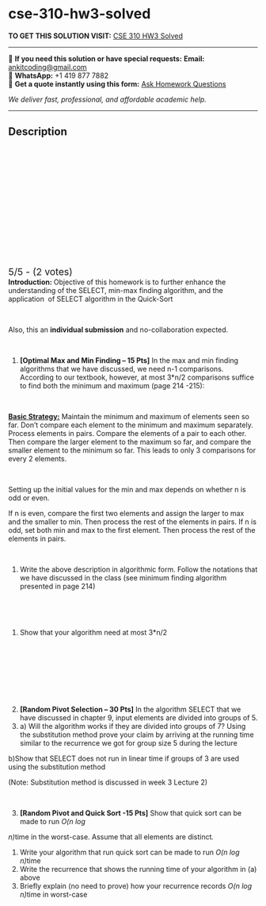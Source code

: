 # cse-310-hw3-solved
**TO GET THIS SOLUTION VISIT:** [CSE 310 HW3 Solved](https://www.ankitcodinghub.com/product/cse-310-hw3-solved/)


---

📩 **If you need this solution or have special requests:** **Email:** ankitcoding@gmail.com  
📱 **WhatsApp:** +1 419 877 7882  
📄 **Get a quote instantly using this form:** [Ask Homework Questions](https://www.ankitcodinghub.com/services/ask-homework-questions/)

*We deliver fast, professional, and affordable academic help.*

---

<h2>Description</h2>



<div class="kk-star-ratings kksr-auto kksr-align-center kksr-valign-top" data-payload="{&quot;align&quot;:&quot;center&quot;,&quot;id&quot;:&quot;56427&quot;,&quot;slug&quot;:&quot;default&quot;,&quot;valign&quot;:&quot;top&quot;,&quot;ignore&quot;:&quot;&quot;,&quot;reference&quot;:&quot;auto&quot;,&quot;class&quot;:&quot;&quot;,&quot;count&quot;:&quot;2&quot;,&quot;legendonly&quot;:&quot;&quot;,&quot;readonly&quot;:&quot;&quot;,&quot;score&quot;:&quot;5&quot;,&quot;starsonly&quot;:&quot;&quot;,&quot;best&quot;:&quot;5&quot;,&quot;gap&quot;:&quot;4&quot;,&quot;greet&quot;:&quot;Rate this product&quot;,&quot;legend&quot;:&quot;5\/5 - (2 votes)&quot;,&quot;size&quot;:&quot;24&quot;,&quot;title&quot;:&quot;CSE 310 HW3 Solved&quot;,&quot;width&quot;:&quot;138&quot;,&quot;_legend&quot;:&quot;{score}\/{best} - ({count} {votes})&quot;,&quot;font_factor&quot;:&quot;1.25&quot;}">

<div class="kksr-stars">

<div class="kksr-stars-inactive">
            <div class="kksr-star" data-star="1" style="padding-right: 4px">


<div class="kksr-icon" style="width: 24px; height: 24px;"></div>
        </div>
            <div class="kksr-star" data-star="2" style="padding-right: 4px">


<div class="kksr-icon" style="width: 24px; height: 24px;"></div>
        </div>
            <div class="kksr-star" data-star="3" style="padding-right: 4px">


<div class="kksr-icon" style="width: 24px; height: 24px;"></div>
        </div>
            <div class="kksr-star" data-star="4" style="padding-right: 4px">


<div class="kksr-icon" style="width: 24px; height: 24px;"></div>
        </div>
            <div class="kksr-star" data-star="5" style="padding-right: 4px">


<div class="kksr-icon" style="width: 24px; height: 24px;"></div>
        </div>
    </div>

<div class="kksr-stars-active" style="width: 138px;">
            <div class="kksr-star" style="padding-right: 4px">


<div class="kksr-icon" style="width: 24px; height: 24px;"></div>
        </div>
            <div class="kksr-star" style="padding-right: 4px">


<div class="kksr-icon" style="width: 24px; height: 24px;"></div>
        </div>
            <div class="kksr-star" style="padding-right: 4px">


<div class="kksr-icon" style="width: 24px; height: 24px;"></div>
        </div>
            <div class="kksr-star" style="padding-right: 4px">


<div class="kksr-icon" style="width: 24px; height: 24px;"></div>
        </div>
            <div class="kksr-star" style="padding-right: 4px">


<div class="kksr-icon" style="width: 24px; height: 24px;"></div>
        </div>
    </div>
</div>


<div class="kksr-legend" style="font-size: 19.2px;">
            5/5 - (2 votes)    </div>
    </div>
<strong>Introduction: </strong>Objective of this homework is to further enhance the understanding of the SELECT, min-max finding algorithm, and the application&nbsp; of SELECT algorithm in the Quick-Sort

&nbsp;

Also, this an <strong>individual submission</strong> and no-collaboration expected.

<strong>&nbsp;</strong>

<ol>
<li><strong>[Optimal Max and Min Finding – 15 Pts]</strong> In the max and min finding algorithms that we have discussed, we need n-1 comparisons. According to our textbook, however, at most 3*n/2 comparisons suffice to find both the minimum and maximum (page 214 -215):</li>
</ol>
&nbsp;

<strong><u>Basic Strategy:</u></strong> Maintain the minimum and maximum of elements seen so far. Don’t compare each element to the minimum and maximum separately. Process elements in pairs. Compare the elements of a pair to each other. Then compare the larger element to the maximum so far, and compare the smaller element to the minimum so far. This leads to only 3 comparisons for every 2 elements.

&nbsp;

Setting up the initial values for the min and max depends on whether n is odd or even.

If n is even, compare the first two elements and assign the larger to max and the smaller to min. Then process the rest of the elements in pairs. If n is odd, set both min and max to the first element. Then process the rest of the elements in pairs.

&nbsp;

<ol>
<li>Write the above description in algorithmic form. Follow the notations that we have discussed in the class (see minimum finding algorithm presented in page 214)</li>
</ol>
&nbsp;

&nbsp;

<ol>
<li>Show that your algorithm need at most 3*n/2</li>
</ol>
&nbsp;

&nbsp;

&nbsp;

&nbsp;

<ol start="2">
<li><strong>[Random Pivot Selection – 30 Pts]</strong> In the algorithm SELECT that we have discussed in chapter 9, input elements are divided into groups of 5.</li>
<li>a) Will the algorithm works if they are divided into groups of 7? Using the substitution method prove your claim by arriving at the running time similar to the recurrence we got for group size 5 during the lecture</li>
</ol>
b)Show that SELECT does not run in linear time if groups of 3 are used using the substitution method

(Note: Substitution method is discussed in week 3 Lecture 2)

&nbsp;

<ol start="3">
<li><strong> [Random Pivot and Quick Sort -15 Pts]</strong> Show that quick sort can be made to run <em>O(n log </em></li>
</ol>
<em>n)</em>time in the worst-case. Assume that all elements are distinct<em>.&nbsp; </em>

<ol>
<li>Write your algorithm that run quick sort can be made to run <em>O(n log n)</em>time</li>
<li>Write the recurrence that shows the running time of your algorithm in (a) above</li>
<li>Briefly explain (no need to prove) how your recurrence records <em>O(n log n)</em>time in worst-case</li>
</ol>
